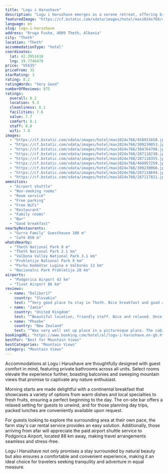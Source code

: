 ```yaml
---
title: "Logu i Harushave"
description: "Logu i Harushave emerges as a serene retreat, offering breathtaking river views and a cozy stay just 1."
featuredImage: "https://cf.bstatic.com/xdata/images/hotel/max1024x768/458931658.jpg?k=74d5509cc04a8bf83120f2040a011504d3300a539dc22d07309bb338a5c966c7&o=&hp=1"
language: en
slug: logu-i-harushave
address: "Rruga Fushe, 4009 Theth, Albania"
city: "Theth"
location: "Theth"
accommodationType: "hotel"
coordinates:
  lat: 42.3951618
  lng: 19.7746479
price: "US$35"
priceFrom: 35
starRating: 3
rating: 8.2
ratingWords: "Very Good"
numberOfReviews: 875
ratings:
  overall: 8.2
  location: 9.3
  cleanliness: 8.1
  facilities: 7.6
  value: 7.7
  comfort: 8.1
  staff: 8.8
  wifi: 7.8
images:
  - "https://cf.bstatic.com/xdata/images/hotel/max1024x768/458931658.jpg?k=74d5509cc04a8bf83120f2040a011504d3300a539dc22d07309bb338a5c966c7&o=&hp=1"
  - "https://cf.bstatic.com/xdata/images/hotel/max1024x768/309230053.jpg?k=7abb0a79c1f9965b5baafd1824947c566f8dcc2aedcd70386a290701da95887c&o=&hp=1"
  - "https://cf.bstatic.com/xdata/images/hotel/max1024x768/384764708.jpg?k=c8629901a11a6548c0d5fda2d40f62e1b27186c7f8ad694c24b0876703db50ae&o=&hp=1"
  - "https://cf.bstatic.com/xdata/images/hotel/max1024x768/287118238.jpg?k=a423c0dae52dbd5f3060fd7cde7be349f735396dd1cde135b8504e540272cde0&o=&hp=1"
  - "https://cf.bstatic.com/xdata/images/hotel/max1024x768/287118355.jpg?k=aa4a73a59ba4edb5fb1c3c7d673054c7c41d8cbf042d9214894051a9d3bee601&o=&hp=1"
  - "https://cf.bstatic.com/xdata/images/hotel/max1024x768/460957259.jpg?k=89b8ca50937da4db054709fb456f4821ad24a6aa3ad9e71b3edea6df1db4ce65&o=&hp=1"
  - "https://cf.bstatic.com/xdata/images/hotel/max1024x768/309230066.jpg?k=d8b0fba622ab4deb628d2ed0ca02ec09b0126e1130371dffef98d5624bd3811a&o=&hp=1"
  - "https://cf.bstatic.com/xdata/images/hotel/max1024x768/287118694.jpg?k=9e37e4aa2d1522dcfbc6b56ce1afcd4490204726760609b661d1c2c86ae2b9a6&o=&hp=1"
  - "https://cf.bstatic.com/xdata/images/hotel/max1024x768/287117821.jpg?k=e00c9bccfed10cbbc0faf1b89ee868fd677f1a2823992ed8863091797b79a2d9&o=&hp=1"
amenities:
  - "Airport shuttle"
  - "Non-smoking rooms"
  - "Room service"
  - "Free parking"
  - "Free WiFi"
  - "Restaurant"
  - "Family rooms"
  - "Bar"
  - "Good breakfast"
nearbyRestaurants:
  - "Gurra Family' Guesthouse 100 m"
  - "Café 850 m"
whatsNearby:
  - "Theth National Park 0 m"
  - "Theth National Park 2.1 km"
  - "Valbona Valley National Park 3.1 km"
  - "Prokletije National Park 9 km"
  - "Parku Kombëtar Lugina e Valbonës 13 km"
  - "Nacionalni Park Prokletije 20 km"
airports:
  - "Podgorica Airport 43 km"
  - "Tivat Airport 86 km"
reviews:
  - name: "Dalibor17"
    country: "Slovakia"
    text: "“Very good place to stay in Theth. Nice breakfast and good and helpful staff👍”"
  - name: "Jamie"
    country: "United Kingdom"
    text: "“Beautiful location, friendly staff. Nice and relaxed. Once the day trippers go it’s so nice to relax and enjoy some great food. Staff are friendly and helpful”"
  - name: "Phoebe"
    country: "New Zealand"
    text: "“Was very well set up place in a picturesque place. The cabin-like accommodation had amazing views all around and the staff were very friendly! The room was great, and had more modern facilities than I was expecting. Bed was comfortable, and...”"
bookingURL: "https://www.booking.com/hotel/al/logu-i-harushave.en-gb.html?aid=8035640"
bestFor: "Best for Mountain Views"
bestCategories: "Mountain Views"
category: "Mountain Views"
---
```


Accommodations at Logu i Harushave are thoughtfully designed with guest comfort in mind, featuring private bathrooms across all units. Select rooms elevate the experience further, boasting balconies and sweeping mountain views that promise to captivate any nature enthusiast.

Morning starts are made delightful with a continental breakfast that showcases a variety of options from warm dishes and local specialties to fresh fruits, ensuring a perfect beginning to the day. The on-site bar offers a relaxed setting for guests to unwind, and for those planning day trips, packed lunches are conveniently available upon request.

For guests looking to explore the surrounding area at their own pace, the farm stay's car rental service provides an easy solution. Additionally, those arriving from afar will appreciate the paid airport shuttle service to Podgorica Airport, located 88 km away, making travel arrangements seamless and stress-free.

Logu i Harushave not only promises a stay surrounded by natural beauty but also ensures a comfortable and convenient experience, making it an ideal choice for travelers seeking tranquility and adventure in equal measure.